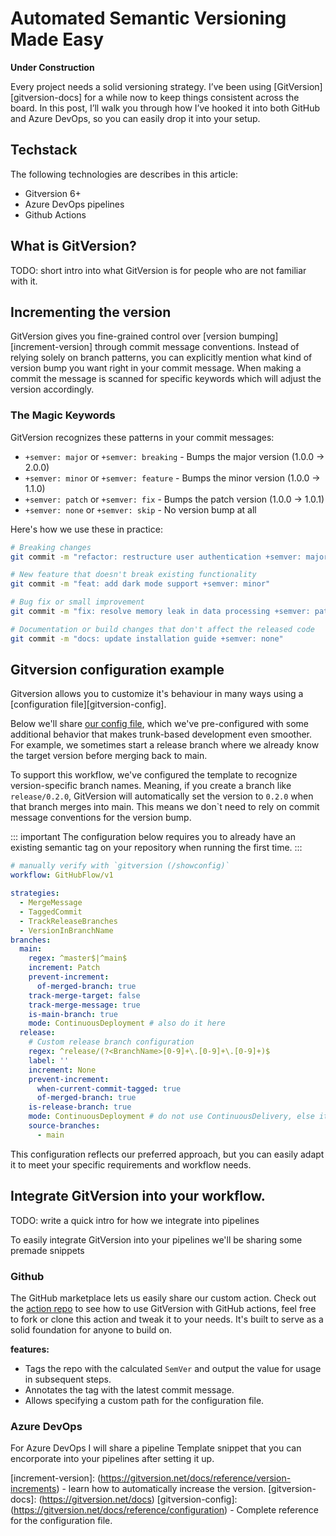 # Automated Semantic Versioning Made Easy

**Under Construction**

Every project needs a solid versioning strategy. I’ve been using [GitVersion][gitversion-docs] for a while now to keep things consistent across the board. In this post, I’ll walk you through how I’ve hooked it into both GitHub and Azure DevOps, so you can easily drop it into your setup.

## Techstack

The following technologies are describes in this article:

- Gitversion 6+
- Azure DevOps pipelines
- Github Actions

## What is GitVersion?

TODO: short intro into what GitVersion is for people who are not familiar with it.

## Incrementing the version

GitVersion gives you fine-grained control over [version bumping][increment-version] through commit message conventions. Instead of relying solely on branch patterns, you can explicitly mention what kind of version bump you want right in your commit message. When making a commit the message is scanned for specific keywords which will adjust the version accordingly.

### The Magic Keywords

GitVersion recognizes these patterns in your commit messages:

- `+semver: major` or `+semver: breaking` - Bumps the major version (1.0.0 → 2.0.0)
- `+semver: minor` or `+semver: feature` - Bumps the minor version (1.0.0 → 1.1.0)  
- `+semver: patch` or `+semver: fix` - Bumps the patch version (1.0.0 → 1.0.1)
- `+semver: none` or `+semver: skip` - No version bump at all

Here's how we use these in practice:

````bash
# Breaking changes
git commit -m "refactor: restructure user authentication +semver: major"

# New feature that doesn't break existing functionality
git commit -m "feat: add dark mode support +semver: minor"

# Bug fix or small improvement
git commit -m "fix: resolve memory leak in data processing +semver: patch"

# Documentation or build changes that don't affect the released code
git commit -m "docs: update installation guide +semver: none"
````

## Gitversion configuration example

Gitversion allows you to customize it's behaviour in many ways using a [configuration file][gitversion-config].

Below we'll share [our config file](https://github.com/michielvha/gitversion-tag-action/blob/main/gitversion.example.yml), which we've pre-configured with some additional behavior that makes trunk-based development even smoother. For example, we sometimes start a release branch where we already know the target version before merging back to main. 

To support this workflow, we've configured the template to recognize version-specific branch names. Meaning, if you create a branch like `release/0.2.0`, GitVersion will automatically set the version to `0.2.0` when that branch merges into main. This means we don`t need to rely on commit message conventions for the version bump.

::: important
The configuration below requires you to already have an existing semantic tag on your repository when running the first time.
:::

```yml
# manually verify with `gitversion (/showconfig)`
workflow: GitHubFlow/v1

strategies:
  - MergeMessage
  - TaggedCommit
  - TrackReleaseBranches
  - VersionInBranchName
branches:
  main:
    regex: ^master$|^main$
    increment: Patch
    prevent-increment:
      of-merged-branch: true
    track-merge-target: false
    track-merge-message: true
    is-main-branch: true
    mode: ContinuousDeployment # also do it here
  release:
    # Custom release branch configuration
    regex: ^release/(?<BranchName>[0-9]+\.[0-9]+\.[0-9]+)$
    label: ''
    increment: None
    prevent-increment:
      when-current-commit-tagged: true
      of-merged-branch: true
    is-release-branch: true
    mode: ContinuousDeployment # do not use ContinuousDelivery, else it will increment the version with a suffix on each commit.
    source-branches:
      - main
```

This configuration reflects our preferred approach, but you can easily adapt it to meet your specific requirements and workflow needs.

## Integrate GitVersion into your workflow.

TODO: write a quick intro for how we integrate into pipelines

To easily integrate GitVersion into your pipelines we'll be sharing some premade snippets

### Github

The GitHub marketplace lets us easily share our custom action. Check out the [action repo](https://github.com/michielvha/gitversion-tag-action/tree/main) to see how to use GitVersion with GitHub actions, feel free to fork or clone this action and tweak it to your needs. It's built to serve as a solid foundation for anyone to build on.

**features:**
- Tags the repo with the calculated `SemVer` and output the value for usage in subsequent steps.
- Annotates the tag with the latest commit message.
- Allows specifying a custom path for the configuration file.

### Azure DevOps

For Azure DevOps I will share a pipeline Template snippet that you can encorporate into your pipelines after setting it up.

[increment-version]: (https://gitversion.net/docs/reference/version-increments) - learn how to automatically increase the version.
[gitversion-docs]: (https://gitversion.net/docs)
[gitversion-config]: (https://gitversion.net/docs/reference/configuration) - Complete reference for the configuration file.